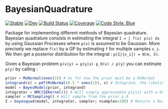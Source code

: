 # BayesianQuadrature

[![Stable](https://img.shields.io/badge/docs-stable-blue.svg)](https://theogf.github.io/BayesianQuadrature.jl/stable)
[![Dev](https://img.shields.io/badge/docs-dev-blue.svg)](https://theogf.github.io/BayesianQuadrature.jl/dev)
[![Build Status](https://github.com/theogf/BayesianQuadrature.jl/workflows/CI/badge.svg)](https://github.com/theogf/BayesianQuadrature.jl/actions)
[![Coverage](https://codecov.io/gh/theogf/BayesianQuadrature.jl/branch/master/graph/badge.svg)](https://codecov.io/gh/theogf/BayesianQuadrature.jl)
[![Code Style: Blue](https://img.shields.io/badge/code%20style-blue-4495d1.svg)](https://github.com/invenia/BlueStyle)

Package for implementing different methods of Bayesian quadrature.
Bayesian quadrature consists in estimating the integral `I = ∫ f(x) p(x) dx` by using Gaussian Processes where `p(x)` is assumed to be Gaussian.
More precisely we replace `f(x)` by a GP by estimating `f` for multiple samples `x_i`.
We then get a posterior distribution for the integral : `p(I|{x_i}) = N(m, S)`.

Given a Bayesian problem `p(x|y) = p(y|x) p_0(x) / p(y)` you can estimate `p(y)` by calling :

```julia
prior = MvNormal(ones(2)) # As for now the prior must be a MvNormal
integrand(x) = pdf(MvNormal(0.5 * ones(2)), x) # Integrand, the likelihood function typically
model = BayesModel(prior, integrand)
integrator = BMC(SEKernel()) # Will simply approximate p(y|x) with a GP (only works with SEKernel for now
sampler = MCSampling() # Will sample from the prior p_0
I = bayesquad(model, integrator, sampler; nsamples=100) # Returns a Normal distribution
```

